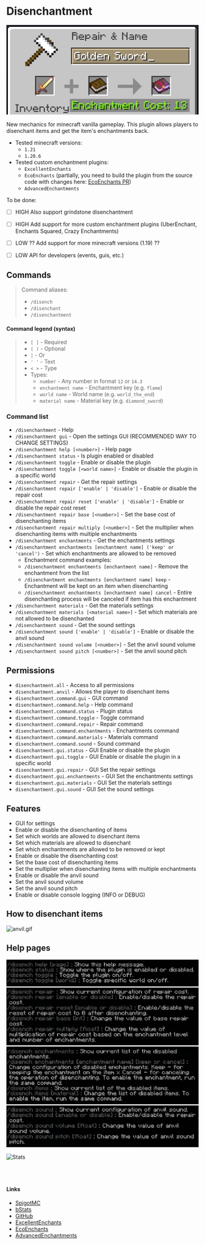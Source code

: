 # Disenchantment

![event.png](assets/event.png)

New mechanics for minecraft vanilla gameplay.
This plugin allows players to disenchant items and get the item's enchantments back.

- Tested minecraft versions:
  - `1.21`
  - `1.20.6`
- Tested custom enchantment plugins:
  - `ExcellentEnchants`
  - `EcoEnchants` (partially, you need to build the plugin from the source code with changes here: [EcoEnchants PR](https://github.com/Auxilor/EcoEnchants/pull/397))
  - `AdvancedEnchantments`

To be done:
- [ ] HIGH Also support grindstone disenchantment
- [ ] HIGH Add support for more custom enchantment plugins (UberEnchant, Enchants Squared, Crazy Enchantments)
- [ ] LOW ?? Add support for more minecraft versions (1.19) ??
- [ ] LOW API for developers (events, guis, etc.)


## Commands

> Command aliases:
> - `/disench`
> - `/disenchant`
> - `/disenchantment`

#### Command legend (syntax)

> - `[ ]` - Required
> - `( )` - Optional
> - `|` - Or
> - `' '` - Text
> - `< >` - Type
> - Types:
>   - `number` - Any number in format `12` or `14.3`
>   - `enchantment name` - Enchantment key (e.g. `flame`)
>   - `world name` - World name (e.g. `world_the_end`)
>   - `material name` - Material key (e.g. `diamond_sword`)

### Command list

- `/disenchantment` - Help
- `/disenchantment gui` - Open the settings GUI (RECOMMENDED WAY TO CHANGE SETTINGS)
- `/disenchantment help [<number>]` - Help page
- `/disenchantment status` - Is plugin enabled or disabled
- `/disenchantment toggle` - Enable or disable the plugin
- `/disenchantment toggle [<world name>]` - Enable or disable the plugin in a specific world
- `/disenchantment repair` - Get the repair settings
- `/disenchantment repair ['enable' | 'disable']` - Enable or disable the repair cost
- `/disenchantment repair reset ['enable' | 'disable']` - Enable or disable the repair cost reset
- `/disenchantment repair base [<number>]` - Set the base cost of disenchanting items
- `/disenchantment repair multiply [<number>]` - Set the multiplier when disenchanting items with multiple enchantments
- `/disenchantment enchantments` - Get the enchantments settings
- `/disenchantment enchantments [enchantment name] ('keep' or 'cancel')` - Set which enchantments are allowed to be removed
  - Enchantment command examples:
  - `/disenchantment enchantments [enchantment name]` - Remove the enchantment from the list
  - `/disenchantment enchantments [enchantment name] keep` - Enchantment will be kept on an item when disenchanting
  - `/disenchantment enchantments [enchantment name] cancel` - Entire disenchanting process will be canceled if item has this enchantment
- `/disenchantment materials` - Get the materials settings
- `/disenchantment materials [<material name>]` - Set which materials are not allowed to be disenchanted
- `/disenchantment sound` - Get the sound settings
- `/disenchantment sound ['enable' | 'disable']` - Enable or disable the anvil sound
- `/disenchantment sound volume [<number>]` - Set the anvil sound volume
- `/disenchantment sound pitch [<number>]` - Set the anvil sound pitch


## Permissions

- `disenchantment.all` - Access to all permissions
- `disenchantment.anvil` - Allows the player to disenchant items
- `disenchantment.command.gui` - GUI command
- `disenchantment.command.help` - Help command
- `disenchantment.command.status` - Plugin status
- `disenchantment.command.toggle` - Toggle command
- `disenchantment.command.repair` - Repair command
- `disenchantment.command.enchantments` - Enchantments command
- `disenchantment.command.materials` - Materials command
- `disenchantment.command.sound` - Sound command
- `disenchantment.gui.status` - GUI Enable or disable the plugin
- `disenchantment.gui.toggle` - GUI Enable or disable the plugin in a specific world
- `disenchantment.gui.repair` - GUI Set the repair settings
- `disenchantment.gui.enchantments` - GUI Set the enchantments settings
- `disenchantment.gui.materials` - GUI Set the materials settings
- `disenchantment.gui.sound` - GUI Set the sound settings


## Features

- GUI for settings
- Enable or disable the disenchanting of items
- Set which worlds are allowed to disenchant items
- Set which materials are allowed to disenchant
- Set which enchantments are allowed to be removed or kept
- Enable or disable the disenchanting cost
- Set the base cost of disenchanting items
- Set the multiplier when disenchanting items with multiple enchantments
- Enable or disable the anvil sound
- Set the anvil sound volume
- Set the anvil sound pitch
- Enable or disable console logging (INFO or DEBUG)


## How to disenchant items
![anvil.gif](assets/anvil.gif)


## Help pages
![help1.png](assets/help1.png)
![help2.png](assets/help2.png)
![help3.png](assets/help3.png)
![help4.png](assets/help4.png)


![Stats](https://bstats.org/signatures/bukkit/Disenchantment.svg)


<br />
<br />

#### Links
- [SpigotMC](https://www.spigotmc.org/resources/110741)
- [bStats](https://bstats.org/plugin/bukkit/Disenchantment/19058)
- [GitHub](https://github.com/H7KZ/Disenchantment)
- [ExcellentEnchants](https://www.spigotmc.org/resources/61693)
- [EcoEnchants](https://www.spigotmc.org/resources/79573)
- [AdvancedEnchantments](https://www.spigotmc.org/resources/43058)

